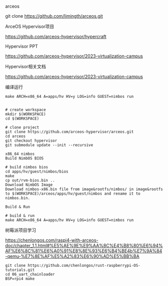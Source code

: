 



arceos

git clone https://github.com/limingth/arceos.git

ArceOS Hypervisor项目

https://github.com/arceos-hypervisor/hypercraft

Hypervisor PPT

https://github.com/arceos-hypervisor/2023-virtualization-campus



Hypervisor相关文档

https://github.com/arceos-hypervisor/2023-virtualization-campus



编译运行

```
make ARCH=x86_64 A=apps/hv HV=y LOG=info GUEST=nimbos run


```

```
# create workspace
mkdir $(WORKSPACE)
cd $(WORKSPACE)

# clone project
git clone https://github.com/arceos-hypervisor/arceos.git
cd arceos
git checkout hypervisor
git submodule update --init --recursive
```

```
x86_64 nimbos
Build NimbOS BIOS

# build nimbos bios
cd apps/hv/guest/nimbos/bios
make
cp out/rvm-bios.bin ..
Download NimbOS Image
Download nimbos-x86.bin file from image&rootfs/nimbos/ in image&rootfs to $(WORKSPACE)/arceos/apps/hv/guest/nimbos and rename it to nimbos.bin.

Build & Run

# build & run
make ARCH=x86_64 A=apps/hv HV=y LOG=info GUEST=nimbos run
```





树莓派项目学习



https://chenlongos.com/raspi4-with-arceos-doc/chapter_1.1.html#%E5%AE%9E%E9%AA%8C%E4%B8%80%E6%94%AF%E6%8C%81%E6%A0%91%E8%8E%93%E6%B4%BE4b%E7%9A%84-qemu-%E7%8E%AF%E5%A2%83%E6%90%AD%E5%BB%BA



```
git clone https://github.com/chenlongos/rust-raspberrypi-OS-tutorials.git
cd 06_uart_chainloader
BSP=rpi4 make
```







